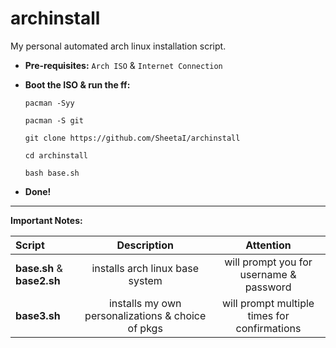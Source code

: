 # archinstall
My personal automated arch linux installation script.

 - **Pre-requisites:**
`Arch ISO` & `Internet Connection`

 - **Boot the ISO & run the ff:**

    `pacman -Syy`

    `pacman -S git`

    `git clone https://github.com/SheetaI/archinstall`

    `cd archinstall`

    `bash base.sh`

 - **Done!**
 ---
**Important Notes:** 

Script | Description | Attention |
:-- | :--: | :--: |
**base.sh** & **base2.sh** | installs arch linux base system | will prompt you for username & password |
**base3.sh** | installs my own personalizations & choice of pkgs | will prompt multiple times for confirmations |
